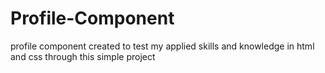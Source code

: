 # Profile-Component
profile component created to test my applied skills and knowledge in html and css through this simple project
